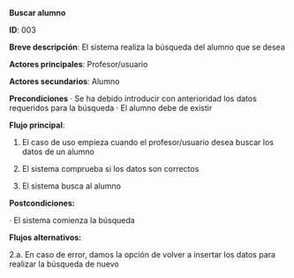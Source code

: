 
**Buscar alumno**

**ID**: 003

**Breve descripción**: El sistema realiza la búsqueda del alumno que se desea

**Actores principales**: Profesor/usuario

**Actores secundarios**: Alumno

**Precondiciones**
   · Se ha debido introducir con anterioridad los datos requeridos para la búsqueda
   · El alumno debe de existir

**Flujo principal**:

   1. El caso de uso empieza cuando el profesor/usuario desea buscar los datos de un alumno

   2. El sistema comprueba si los datos son correctos

   3. El sistema busca al alumno

**Postcondiciones:**

   · El sistema comienza la búsqueda

**Flujos alternativos:**

   2.a. En caso de error, damos la opción de volver a insertar los datos para realizar la búsqueda de nuevo

